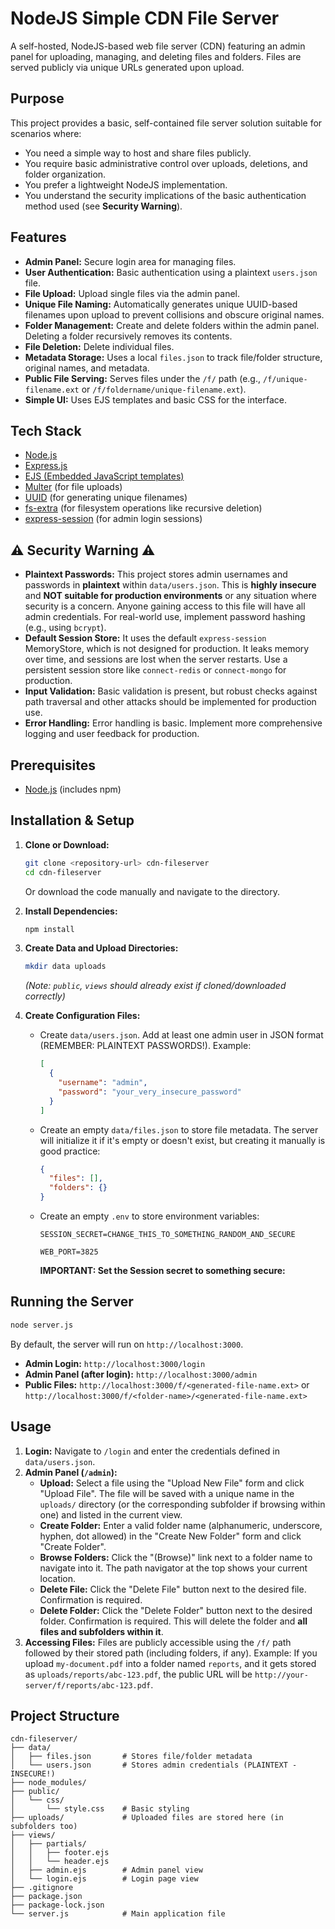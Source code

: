 # NodeJS Simple CDN File Server

A self-hosted, NodeJS-based web file server (CDN) featuring an admin panel for uploading, managing, and deleting files and folders. Files are served publicly via unique URLs generated upon upload.

## Purpose

This project provides a basic, self-contained file server solution suitable for scenarios where:

*   You need a simple way to host and share files publicly.
*   You require basic administrative control over uploads, deletions, and folder organization.
*   You prefer a lightweight NodeJS implementation.
*   You understand the security implications of the basic authentication method used (see **Security Warning**).

## Features

*   **Admin Panel:** Secure login area for managing files.
*   **User Authentication:** Basic authentication using a plaintext `users.json` file.
*   **File Upload:** Upload single files via the admin panel.
*   **Unique File Naming:** Automatically generates unique UUID-based filenames upon upload to prevent collisions and obscure original names.
*   **Folder Management:** Create and delete folders within the admin panel. Deleting a folder recursively removes its contents.
*   **File Deletion:** Delete individual files.
*   **Metadata Storage:** Uses a local `files.json` to track file/folder structure, original names, and metadata.
*   **Public File Serving:** Serves files under the `/f/` path (e.g., `/f/unique-filename.ext` or `/f/foldername/unique-filename.ext`).
*   **Simple UI:** Uses EJS templates and basic CSS for the interface.

## Tech Stack

*   [Node.js](https://nodejs.org/)
*   [Express.js](https://expressjs.com/)
*   [EJS (Embedded JavaScript templates)](https://ejs.co/)
*   [Multer](https://github.com/expressjs/multer) (for file uploads)
*   [UUID](https://github.com/uuidjs/uuid) (for generating unique filenames)
*   [fs-extra](https://github.com/jprichardson/node-fs-extra) (for filesystem operations like recursive deletion)
*   [express-session](https://github.com/expressjs/session) (for admin login sessions)

## ⚠️ Security Warning ⚠️

*   **Plaintext Passwords:** This project stores admin usernames and passwords in **plaintext** within `data/users.json`. This is **highly insecure** and **NOT suitable for production environments** or any situation where security is a concern. Anyone gaining access to this file will have all admin credentials. For real-world use, implement password hashing (e.g., using `bcrypt`).
*   **Default Session Store:** It uses the default `express-session` MemoryStore, which is not designed for production. It leaks memory over time, and sessions are lost when the server restarts. Use a persistent session store like `connect-redis` or `connect-mongo` for production.
*   **Input Validation:** Basic validation is present, but robust checks against path traversal and other attacks should be implemented for production use.
*   **Error Handling:** Error handling is basic. Implement more comprehensive logging and user feedback for production.

## Prerequisites

*   [Node.js](https://nodejs.org/) (includes npm)

## Installation & Setup

1.  **Clone or Download:**
    ```bash
    git clone <repository-url> cdn-fileserver
    cd cdn-fileserver
    ```
    Or download the code manually and navigate to the directory.

2.  **Install Dependencies:**
    ```bash
    npm install
    ```

3.  **Create Data and Upload Directories:**
    ```bash
    mkdir data uploads
    ```
    *(Note: `public`, `views` should already exist if cloned/downloaded correctly)*

4.  **Create Configuration Files:**
    *   Create `data/users.json`. Add at least one admin user in JSON format (REMEMBER: PLAINTEXT PASSWORDS!). Example:
        ```json
        [
          {
            "username": "admin",
            "password": "your_very_insecure_password"
          }
        ]
        ```
    *   Create an empty `data/files.json` to store file metadata. The server will initialize it if it's empty or doesn't exist, but creating it manually is good practice:
        ```json
        {
          "files": [],
          "folders": {}
        }
        ```

    *   Create an empty `.env` to store environment variables:
        ```env
        SESSION_SECRET=CHANGE_THIS_TO_SOMETHING_RANDOM_AND_SECURE

        WEB_PORT=3825
        ```
        **IMPORTANT: Set the Session secret to something secure:**

## Running the Server

```bash
node server.js
```

By default, the server will run on `http://localhost:3000`.

*   **Admin Login:** `http://localhost:3000/login`
*   **Admin Panel (after login):** `http://localhost:3000/admin`
*   **Public Files:** `http://localhost:3000/f/<generated-file-name.ext>` or `http://localhost:3000/f/<folder-name>/<generated-file-name.ext>`

## Usage

1.  **Login:** Navigate to `/login` and enter the credentials defined in `data/users.json`.
2.  **Admin Panel (`/admin`):**
    *   **Upload:** Select a file using the "Upload New File" form and click "Upload File". The file will be saved with a unique name in the `uploads/` directory (or the corresponding subfolder if browsing within one) and listed in the current view.
    *   **Create Folder:** Enter a valid folder name (alphanumeric, underscore, hyphen, dot allowed) in the "Create New Folder" form and click "Create Folder".
    *   **Browse Folders:** Click the "(Browse)" link next to a folder name to navigate into it. The path navigator at the top shows your current location.
    *   **Delete File:** Click the "Delete File" button next to the desired file. Confirmation is required.
    *   **Delete Folder:** Click the "Delete Folder" button next to the desired folder. Confirmation is required. This will delete the folder and **all files and subfolders within it**.
3.  **Accessing Files:** Files are publicly accessible using the `/f/` path followed by their stored path (including folders, if any). Example: If you upload `my-document.pdf` into a folder named `reports`, and it gets stored as `uploads/reports/abc-123.pdf`, the public URL will be `http://your-server/f/reports/abc-123.pdf`.

## Project Structure

```
cdn-fileserver/
├── data/
│   ├── files.json       # Stores file/folder metadata
│   └── users.json       # Stores admin credentials (PLAINTEXT - INSECURE!)
├── node_modules/
├── public/
│   └── css/
│       └── style.css    # Basic styling
├── uploads/             # Uploaded files are stored here (in subfolders too)
├── views/
│   ├── partials/
│   │   ├── footer.ejs
│   │   └── header.ejs
│   ├── admin.ejs        # Admin panel view
│   └── login.ejs        # Login page view
├── .gitignore
├── package.json
├── package-lock.json
└── server.js            # Main application file
```
